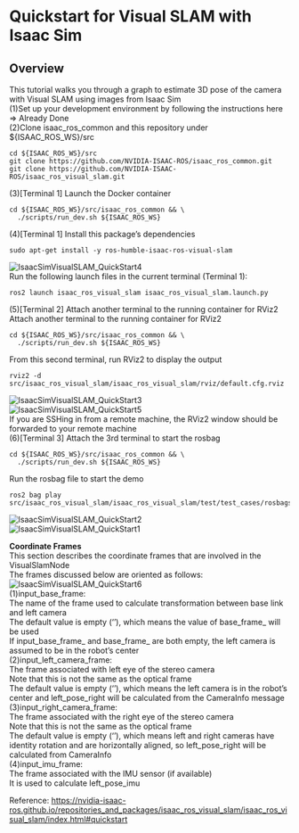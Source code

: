 
# Quickstart for Visual SLAM with Isaac Sim
## Overview
This tutorial walks you through a graph to estimate 3D pose of the camera with Visual SLAM using images from Isaac Sim <br/>
(1)Set up your development environment by following the instructions here <br/>
=> Already Done <br/>
(2)Clone isaac_ros_common and this repository under ${ISAAC_ROS_WS}/src <br/>
```
cd ${ISAAC_ROS_WS}/src
git clone https://github.com/NVIDIA-ISAAC-ROS/isaac_ros_common.git
git clone https://github.com/NVIDIA-ISAAC-ROS/isaac_ros_visual_slam.git
```
(3)[Terminal 1] Launch the Docker container <br/>
```
cd ${ISAAC_ROS_WS}/src/isaac_ros_common && \
  ./scripts/run_dev.sh ${ISAAC_ROS_WS}
```
(4)[Terminal 1] Install this package’s dependencies <br/>
```
sudo apt-get install -y ros-humble-isaac-ros-visual-slam
```
![IsaacSimVisualSLAM_QuickStart4](https://github.com/growingpenguin/growingpenguin.github.io/assets/110277903/a0df300f-bd14-4c48-a9e6-a86d9469ec11) <br/>
Run the following launch files in the current terminal (Terminal 1): <br/>
```
ros2 launch isaac_ros_visual_slam isaac_ros_visual_slam.launch.py
```
(5)[Terminal 2] Attach another terminal to the running container for RViz2 <br/>
Attach another terminal to the running container for RViz2 <br/>
```
cd ${ISAAC_ROS_WS}/src/isaac_ros_common && \
  ./scripts/run_dev.sh ${ISAAC_ROS_WS}
```
From this second terminal, run RViz2 to display the output <br/>
```
rviz2 -d src/isaac_ros_visual_slam/isaac_ros_visual_slam/rviz/default.cfg.rviz
```
![IsaacSimVisualSLAM_QuickStart3](https://github.com/growingpenguin/growingpenguin.github.io/assets/110277903/209d655c-8a4f-4e8e-8a57-f652031c4a6b) <br/>
![IsaacSimVisualSLAM_QuickStart5](https://github.com/growingpenguin/growingpenguin.github.io/assets/110277903/bf1633c5-0abe-49f0-91bc-27c2ef6a5e2b) <br/>
If you are SSHing in from a remote machine, the RViz2 window should be forwarded to your remote machine <br/>
(6)[Terminal 3] Attach the 3rd terminal to start the rosbag <br/>
```
cd ${ISAAC_ROS_WS}/src/isaac_ros_common && \
  ./scripts/run_dev.sh ${ISAAC_ROS_WS}
```
Run the rosbag file to start the demo <br/>
```
ros2 bag play src/isaac_ros_visual_slam/isaac_ros_visual_slam/test/test_cases/rosbags/small_pol_test/
```
![IsaacSimVisualSLAM_QuickStart2](https://github.com/growingpenguin/growingpenguin.github.io/assets/110277903/4b63f4fa-4d30-43c7-9480-696cdd6f971a) <br/>
![IsaacSimVisualSLAM_QuickStart1](https://github.com/growingpenguin/growingpenguin.github.io/assets/110277903/3020a7c3-d60c-4c3f-8267-51f07713655e) <br/>

**Coordinate Frames** <br/>
This section describes the coordinate frames that are involved in the VisualSlamNode <br/>
The frames discussed below are oriented as follows: <br/>
![IsaacSimVisualSLAM_QuickStart6](https://github.com/growingpenguin/growingpenguin.github.io/assets/110277903/8ae6f265-998f-484e-ad68-94717087477e) <br/>
(1)input_base_frame: <br/>
The name of the frame used to calculate transformation between base link and left camera <br/>
The default value is empty (‘’), which means the value of base_frame_ will be used <br/>
If input_base_frame_ and base_frame_ are both empty, the left camera is assumed to be in the robot’s center <br/>
(2)input_left_camera_frame: <br/>
The frame associated with left eye of the stereo camera <br/>
Note that this is not the same as the optical frame <br/>
The default value is empty (‘’), which means the left camera is in the robot’s center and left_pose_right will be calculated from the CameraInfo message <br/>
(3)input_right_camera_frame: <br/>
The frame associated with the right eye of the stereo camera <br/>
Note that this is not the same as the optical frame <br/>
The default value is empty (‘’), which means left and right cameras have identity rotation and are horizontally aligned, so left_pose_right will be calculated from CameraInfo <br/>
(4)input_imu_frame: <br/>
The frame associated with the IMU sensor (if available) <br/>
It is used to calculate left_pose_imu <br/>

Reference: https://nvidia-isaac-ros.github.io/repositories_and_packages/isaac_ros_visual_slam/isaac_ros_visual_slam/index.html#quickstart <br/>
